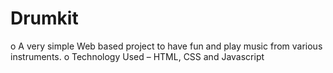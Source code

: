 # Drumkit
o	A very simple Web based project to have fun and play music from various instruments.
o	Technology Used – HTML, CSS and Javascript
